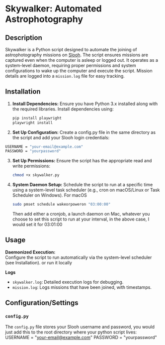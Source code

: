 # Skywalker: Automated Astrophotography 

## Description
Skywalker is a Python script designed to automate the joining of astrophotography missions on [Slooh](https://www.slooh.com/). The script ensures missions are captured even when the computer is asleep or logged out. It operates as a system-level daemon, requiring proper permissions and system configurations to wake up the computer and execute the script. Mission details are logged into a `mission.log` file for easy tracking.

## Installation

1. **Install Dependencies:**
   Ensure you have Python 3.x installed along with the required libraries. Install dependencies using:
   ```sh
   pip install playwright
   playwright install
   ```
   
2. **Set Up Configuration:**
   Create a config.py file in the same directory as the script and add your Slooh login credentials:
  ```sh
  USERNAME = "your-email@example.com"
  PASSWORD = "yourpassword"
  ```

3. **Set Up Permissions:**
   Ensure the script has the appropriate read and write permissions:
   ```sh
   chmod +x skywalker.py
   ```
   
4. **System Daemon Setup:**
   Schedule the script to run at a specific time using a system-level task scheduler (e.g., cron on macOS/Linux or Task Scheduler on Windows). For macOS
   ```sh
   sudo pmset schedule wakeorpoweron "03:00:00"
   ```
   Then add either a cronjob, a launch daemon on Mac, whatever you choose to set this script to run at your interval, in the above case, I would set it for 03:01:00

## Usage

**Daemonized Execution:**  
Configure the script to run automatically via the system-level scheduler (see Installation). or run it locally

**Logs**  
- `skywalker.log`: Detailed execution logs for debugging.
- `mission.log`: Logs missions that have been joined, with timestamps.

## Configuration/Settings

### `config.py`
The `config.py` file stores your Slooh username and password, you would just add this to the root directory where your python script lives:
USERNAME = "your-email@example.com"
PASSWORD = "yourpassword"


   
